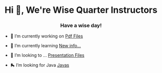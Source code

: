 <h1 align="center">Hi 👋, We're Wise Quarter Instructors</h1>
<h3 align="center">Have a wise day!</h3>

- 🔭 I’m currently working on [Pdf Files](#)

- 🌱 I’m currently learning [New info...](#)

- 👯 I’m looking to ... [Presentation Files](#)

- 🛼 I’m looking for Java [Javas](#)


